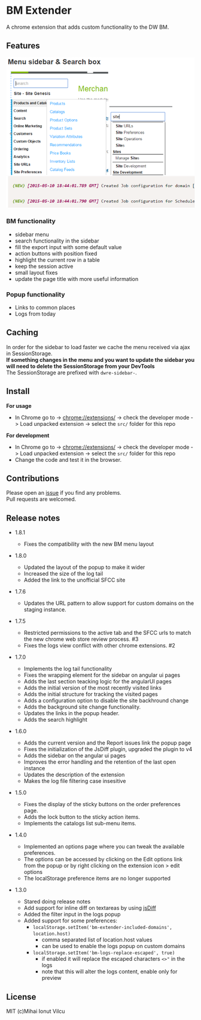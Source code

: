 # BM Extender

A chrome extension that adds custom functionality to the DW BM.

## Features

![menu and search](screenshots/menu.png)
![logs](screenshots/logs.png)

### BM functionality
- sidebar menu
- search functionality in the sidebar 
- fill the export input with some default value
- action buttons with position fixed
- highlight the current row in a table
- keep the session active
- small layout fixes
- update the page title with more useful information


### Popup functionality
- Links to common places
- Logs from today

## Caching
In order for the sidebar to load faster we cache the menu received via ajax
in SessionStorage.  
**If something changes in the menu and you want to update the sidebar
you will need to delete the SessionStorage from your DevTools**  
The SessionStorage are prefixed with `dwre-sidebar-`.

## Install
**For usage**

- In Chrome go to -> [chrome://extensions/](chrome://extensions/) -> check the developer
mode -> Load unpacked extension -> select the `src/` folder for this repo  

**For development**

- In Chrome go to -> [chrome://extensions/](chrome://extensions/) -> check the developer
mode -> Load unpacked extension -> select the `src/` folder for this repo  
- Change the code and test it in the browser.

## Contributions
Please open an [issue](https://github.com/ionutvmi/bm-extender/issues) if you find any problems.  
Pull requests are welcomed.

## Release notes
- 1.8.1
    - Fixes the compatibility with the new BM menu layout

- 1.8.0
    - Updated the layout of the popup to make it wider
    - Increased the size of the log tail
    - Added the link to the unofficial SFCC site

- 1.7.6
    - Updates the URL pattern to allow support for custom domains on the staging instance.
- 1.7.5
    - Restricted permissions to the active tab and the SFCC urls to match the new 
    chrome web store review process. #3
    - Fixes the logs view conflict with other chrome extensions. #2

- 1.7.0
    - Implements the log tail functionality
    - Fixes the wrapping element for the sidebar on angular ui pages
    - Adds the last section teacking logic for the angularUI pages
    - Adds the initial version of the most recently visited links
    - Adds the initial structure for tracking the visited pages
    - Adds a configuration option to disable the site backhround change
    - Adds the background site change functionality.
    - Updates the links in the popup header. 
    - Adds the search highlight


- 1.6.0
    - Adds the current version and the Report issues link the popup page
    - Fixes the initialization of the JsDiff plugin, upgraded the plugin to v4
    - Adds the sidebar on the angular ui pages
    - Improves the error handling and the retention of the last open instance
    - Updates the description of the extension
    - Makes the log file filtering case insesitive


- 1.5.0
    - Fixes the display of the sticky buttons on the order preferences page.
    - Adds the lock button to the sticky action items.
    - Implements the catalogs list sub-menu items.


- 1.4.0
    - Implemented an options page where you can tweak the available preferences.
    - The options can be accessed by clicking on the Edit options link from the popup 
    or by right clicking on the extension icon > edit options
    - The localStorage preference items are no longer supported

- 1.3.0
    - Stared doing release notes
    - Add support for inline diff on textareas by using [jsDiff](https://github.com/kpdecker/jsdiff)
    - Added the filter input in the logs popup
    - Added support for some preferences:
        - `localStorage.setItem('bm-extender-included-domains', location.host)`
            - comma separated list of location.host values
            - can be used to enable the logs popup on custom domains
        - `localStorage.setItem('bm-logs-replace-escaped', true)`
            - if enabled it will replace the escaped characters `<>"` in the logs
            - note that this will alter the logs content, enable only for preview


## License
MIT (c)Mihai Ionut Vilcu 
